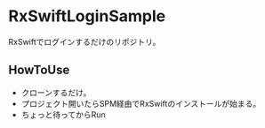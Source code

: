 # RxSwiftLoginSample

RxSwiftでログインするだけのリポジトリ。

## HowToUse
* クローンするだけ。
* プロジェクト開いたらSPM経由でRxSwiftのインストールが始まる。
* ちょっと待ってからRun
